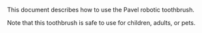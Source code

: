 This document describes how to use the Pavel robotic toothbrush.

Note that this toothbrush is safe to use for children, adults, or pets.